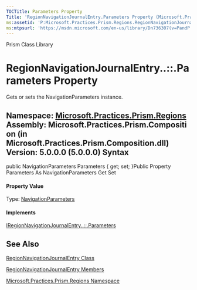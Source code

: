 ```yaml
---
TOCTitle: Parameters Property
Title: 'RegionNavigationJournalEntry.Parameters Property (Microsoft.Practices.Prism.Regions)'
ms:assetid: 'P:Microsoft.Practices.Prism.Regions.RegionNavigationJournalEntry.Parameters'
ms:mtpsurl: 'https://msdn.microsoft.com/en-us/library/Dn736307(v=PandP.50)'
---
```


Prism Class Library

RegionNavigationJournalEntry..::.Parameters Property
====================================================

Gets or sets the NavigationParameters instance.

**Namespace:** [Microsoft.Practices.Prism.Regions](https://msdn.microsoft.com/n:microsoft.practices.prism.regions)
**Assembly:** Microsoft.Practices.Prism.Composition (in Microsoft.Practices.Prism.Composition.dll) Version: 5.0.0.0 (5.0.0.0)
Syntax
------

<span id="syntaxToggle"></span>public NavigationParameters Parameters { get; set; }Public Property Parameters As NavigationParameters Get Set
#### Property Value

Type: [NavigationParameters](https://msdn.microsoft.com/t:microsoft.practices.prism.regions.navigationparameters)
#### Implements

[IRegionNavigationJournalEntry..::.Parameters](https://msdn.microsoft.com/p:microsoft.practices.prism.regions.iregionnavigationjournalentry.parameters)

See Also
--------

<span id="seeAlsoToggle"></span>
[RegionNavigationJournalEntry Class](https://msdn.microsoft.com/t:microsoft.practices.prism.regions.regionnavigationjournalentry)

[RegionNavigationJournalEntry Members](https://msdn.microsoft.com/allmembers.t:microsoft.practices.prism.regions.regionnavigationjournalentry)

[Microsoft.Practices.Prism.Regions Namespace](https://msdn.microsoft.com/n:microsoft.practices.prism.regions)
